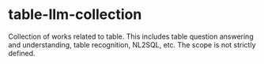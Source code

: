 # table-llm-collection
Collection of works related to table. This includes table question answering and understanding, table recognition, NL2SQL, etc. The scope is not strictly defined.
